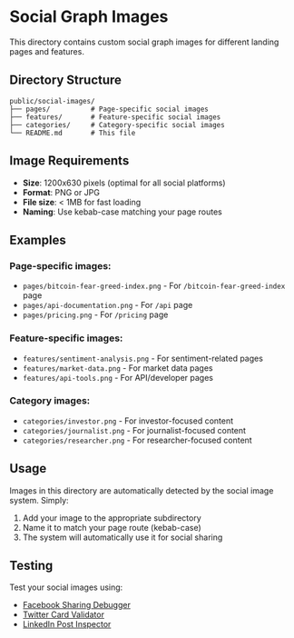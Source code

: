 # Social Graph Images

This directory contains custom social graph images for different landing pages and features.

## Directory Structure

```
public/social-images/
├── pages/          # Page-specific social images
├── features/       # Feature-specific social images
├── categories/     # Category-specific social images
└── README.md       # This file
```

## Image Requirements

- **Size**: 1200x630 pixels (optimal for all social platforms)
- **Format**: PNG or JPG
- **File size**: < 1MB for fast loading
- **Naming**: Use kebab-case matching your page routes

## Examples

### Page-specific images:
- `pages/bitcoin-fear-greed-index.png` - For `/bitcoin-fear-greed-index` page
- `pages/api-documentation.png` - For `/api` page
- `pages/pricing.png` - For `/pricing` page

### Feature-specific images:
- `features/sentiment-analysis.png` - For sentiment-related pages
- `features/market-data.png` - For market data pages
- `features/api-tools.png` - For API/developer pages

### Category images:
- `categories/investor.png` - For investor-focused content
- `categories/journalist.png` - For journalist-focused content
- `categories/researcher.png` - For researcher-focused content

## Usage

Images in this directory are automatically detected by the social image system. Simply:

1. Add your image to the appropriate subdirectory
2. Name it to match your page route (kebab-case)
3. The system will automatically use it for social sharing

## Testing

Test your social images using:
- [Facebook Sharing Debugger](https://developers.facebook.com/tools/debug/)
- [Twitter Card Validator](https://cards-dev.twitter.com/validator)
- [LinkedIn Post Inspector](https://www.linkedin.com/post-inspector/)
